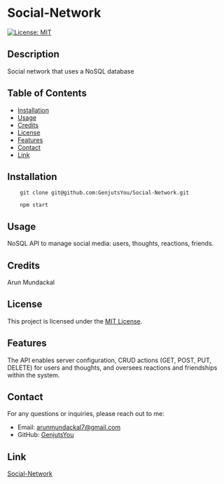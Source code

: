 # Social-Network

[![License: MIT](https://img.shields.io/badge/License-MIT-yellow.svg)](https://opensource.org/licenses/MIT)

## Description

Social network that uses a NoSQL database

## Table of Contents

- [Installation](#installation)
- [Usage](#usage)
- [Credits](#credits)
- [License](#license)
- [Features](#features)
- [Contact](#contact)
- [Link](#link)

## Installation

        git clone git@github.com:GenjutsYou/Social-Network.git

        npm start

## Usage

NoSQL API to manage social media: users, thoughts, reactions, friends.

## Credits

Arun Mundackal

## License

This project is licensed under the [MIT License](https://opensource.org/licenses/MIT).

## Features

The API enables server configuration, CRUD actions (GET, POST, PUT, DELETE) for users and thoughts, and oversees reactions and friendships within the system.

## Contact
For any questions or inquiries, please reach out to me:
- Email: arunmundackal7@gmail.com
- GitHub: [GenjutsYou](https://github.com/GenjutsYou)

## Link

[Social-Network](https://github.com/GenjutsYou/Social-Network)
